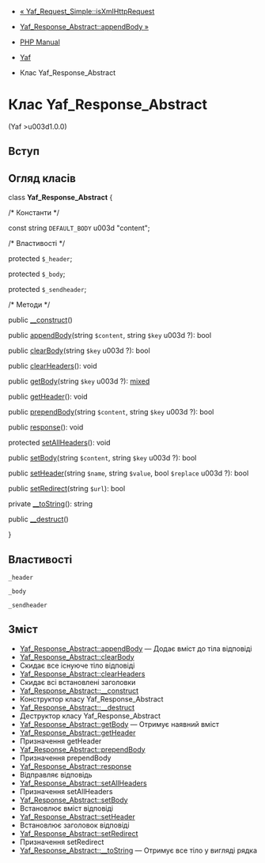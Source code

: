 - [« Yaf_Request_Simple::isXmlHttpRequest](yaf-request-simple.isxmlhttprequest.md)
- [Yaf_Response_Abstract::appendBody »](yaf-response-abstract.appendbody.md)

- [PHP Manual](index.md)
- [Yaf](book.yaf.md)
- Клас Yaf_Response_Abstract

# Клас Yaf_Response_Abstract

(Yaf \>u003d1.0.0)

## Вступ

## Огляд класів

class **Yaf_Response_Abstract** {

/\* Константи \*/

const string `DEFAULT_BODY` u003d "content";

/\* Властивості \*/

protected `$_header`;

protected `$_body`;

protected `$_sendheader`;

/\* Методи \*/

public [\_\_construct](yaf-response-abstract.construct.md)()

public [appendBody](yaf-response-abstract.appendbody.md)(string
`$content`, string `$key` u003d ?): bool

public [clearBody](yaf-response-abstract.clearbody.md)(string `$key` u003d
?): bool

public [clearHeaders](yaf-response-abstract.clearheaders.md)(): void

public [getBody](yaf-response-abstract.getbody.md)(string `$key` u003d ?):
[mixed](language.types.declarations.md#language.types.declarations.mixed)

public [getHeader](yaf-response-abstract.getheader.md)(): void

public [prependBody](yaf-response-abstract.prependbody.md)(string
`$content`, string `$key` u003d ?): bool

public [response](yaf-response-abstract.response.md)(): void

protected [setAllHeaders](yaf-response-abstract.setallheaders.md)():
void

public [setBody](yaf-response-abstract.setbody.md)(string `$content`,
string `$key` u003d ?): bool

public [setHeader](yaf-response-abstract.setheader.md)(string `$name`,
string `$value`, bool `$replace` u003d ?): bool

public [setRedirect](yaf-response-abstract.setredirect.md)(string
`$url`): bool

private [\_\_toString](yaf-response-abstract.tostring.md)(): string

public [\_\_destruct](yaf-response-abstract.destruct.md)()

}

## Властивості

`_header`

`_body`

`_sendheader`

## Зміст

- [Yaf_Response_Abstract::appendBody](yaf-response-abstract.appendbody.md)
— Додає вміст до тіла відповіді
- [Yaf_Response_Abstract::clearBody](yaf-response-abstract.clearbody.md)
- Скидає все існуюче тіло відповіді
- [Yaf_Response_Abstract::clearHeaders](yaf-response-abstract.clearheaders.md)
- Скидає всі встановлені заголовки
- [Yaf_Response_Abstract::\_\_construct](yaf-response-abstract.construct.md)
- Конструктор класу Yaf_Response_Abstract
- [Yaf_Response_Abstract::\_\_destruct](yaf-response-abstract.destruct.md)
- Деструктор класу Yaf_Response_Abstract
- [Yaf_Response_Abstract::getBody](yaf-response-abstract.getbody.md)
— Отримує наявний вміст
- [Yaf_Response_Abstract::getHeader](yaf-response-abstract.getheader.md)
- Призначення getHeader
- [Yaf_Response_Abstract::prependBody](yaf-response-abstract.prependbody.md)
- Призначення prependBody
- [Yaf_Response_Abstract::response](yaf-response-abstract.response.md)
- Відправляє відповідь
- [Yaf_Response_Abstract::setAllHeaders](yaf-response-abstract.setallheaders.md)
- Призначення setAllHeaders
- [Yaf_Response_Abstract::setBody](yaf-response-abstract.setbody.md)
- Встановлює вміст відповіді
- [Yaf_Response_Abstract::setHeader](yaf-response-abstract.setheader.md)
- Встановлює заголовок відповіді
- [Yaf_Response_Abstract::setRedirect](yaf-response-abstract.setredirect.md)
- Призначення setRedirect
- [Yaf_Response_Abstract::\_\_toString](yaf-response-abstract.tostring.md)
— Отримує все тіло у вигляді рядка
